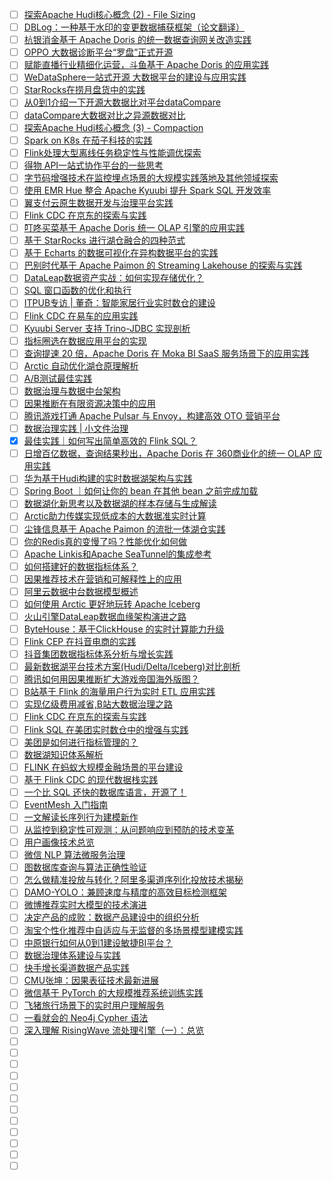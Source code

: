 - [ ] [探索Apache Hudi核心概念 (2) - File Sizing](https://mp.weixin.qq.com/s/co4f0_DiJ78JXvWzf5cAww)
- [ ] [DBLog：一种基于水印的变更数据捕获框架（论文翻译）](https://mp.weixin.qq.com/s/JyCpUaYA6Kkhqx79FmiR8g)
- [ ] [杭银消金基于 Apache Doris 的统一数据查询网关改造实践](https://mp.weixin.qq.com/s/Qvi-YWClwu6b4N27u2TMMg)
- [ ] [OPPO 大数据诊断平台“罗盘”正式开源](https://mp.weixin.qq.com/s/5dpXP6a9W-NyI2VYJjBGyA)
- [ ] [赋能直播行业精细化运营，斗鱼基于 Apache Doris 的应用实践](https://mp.weixin.qq.com/s/gXE9PmPTTlZN2V_YEz7uDg)
- [ ] [WeDataSphere一站式开源 大数据平台的建设与应用实践](https://mp.weixin.qq.com/s/fDZWj1z9uRbP_mQ0mEI4Yg)
- [ ] [StarRocks在捞月盘货中的实践](https://mp.weixin.qq.com/s/QdIGX5yCYlNeyaOnPXgsiA)
- [ ] [从0到1介绍一下开源大数据比对平台dataCompare](https://mp.weixin.qq.com/s/3KQdp1smgqwHfLGy1ASK_A)
- [ ] [dataCompare大数据对比之异源数据对比](https://mp.weixin.qq.com/s/b4HrK95PP_AZ1CXqcfXm6Q)
- [ ] [探索Apache Hudi核心概念 (3) - Compaction](https://mp.weixin.qq.com/s/C5Nttr9QPmgVNyQFAO4J_Q)
- [ ] [Spark on K8s 在茄子科技的实践](https://mp.weixin.qq.com/s/xXjfQtvSsWrxa8uq-ra-0g)
- [ ] [Flink处理大型离线任务稳定性与性能调优探索](https://mp.weixin.qq.com/s/5i6utVnZGbS1k4zzfExVXw)
- [ ] [得物 API一站式协作平台的一些思考](https://mp.weixin.qq.com/s/BcShPGyf2ekb1p88_rZ3uw)
- [ ] [字节码增强技术在监控埋点场景的大规模实践落地及其他领域探索](https://mp.weixin.qq.com/s/M4XPqtSzkaE2D2DJmf3y6Q)
- [ ] [使用 EMR Hue 整合 Apache Kyuubi 提升 Spark SQL 开发效率](https://mp.weixin.qq.com/s/F1lqeapQwJlsPPZzuBQ4ag)
- [ ] [翼支付云原生数据开发与治理平台实践](https://mp.weixin.qq.com/s/m21bmhN1yFxLF8t22zjIcA)
- [ ] [Flink CDC 在京东的探索与实践](https://mp.weixin.qq.com/s/rZq5gVLvix62wZ3RHq3ToA)
- [ ] [叮咚买菜基于 Apache Doris 统一 OLAP 引擎的应用实践](https://mp.weixin.qq.com/s/18bJgCJcjuTQ4JPbme4l9g)
- [ ] [基于 StarRocks 进行湖仓融合的四种范式](https://mp.weixin.qq.com/s/xLAK6JPEB1rBO6STbFmoXg)
- [ ] [基于 Echarts 的数据可视化在异构数据平台的实践](https://mp.weixin.qq.com/s/_KQ9mgJ_VsZQhhTSVBkaow)
- [ ] [巴别时代基于 Apache Paimon 的 Streaming Lakehouse 的探索与实践](https://mp.weixin.qq.com/s/NxYvXj5NHRJf1J8oFiFmfQ)
- [ ] [DataLeap数据资产实战：如何实现存储优化？](https://mp.weixin.qq.com/s/3PeYsOhnJRohuyOsGjq0jw)
- [ ] [SQL 窗口函数的优化和执行](https://mp.weixin.qq.com/s/HncuDEbaSUgMPVhedWA8oQ)
- [ ] [ITPUB专访 | 董奇：智能家居行业实时数仓的建设](https://mp.weixin.qq.com/s/1cWYLrT-K7KFa_A4eFvtNg)
- [ ] [Flink CDC 在易车的应用实践](https://mp.weixin.qq.com/s/8iYL1moNnxd5KlaMhNUPqg)
- [ ] [Kyuubi Server 支持 Trino-JDBC 实现剖析](https://mp.weixin.qq.com/s/OnAMTMzJiJ7lBfSOS9lLQQ)
- [ ] [指标圈选在数据应用平台的实现](https://mp.weixin.qq.com/s/XvYZFHNL-9kQS8fytLJx7w)
- [ ] [查询提速 20 倍，Apache Doris 在 Moka BI SaaS 服务场景下的应用实践](https://mp.weixin.qq.com/s/JCVSNxu3gwSopRODDrp3VQ)
- [ ] [Arctic 自动优化湖仓原理解析](https://mp.weixin.qq.com/s/clNC-T4N9uMo3dSFSOTl9w)
- [ ] [A/B测试最佳实践](https://mp.weixin.qq.com/s/eKraXBRkgFxmBLz47SCnzg)
- [ ] [数据治理与数据中台架构](https://mp.weixin.qq.com/s/lcJ-1p2CxlTNmgPuGLbV8g)
- [ ] [因果推断在有限资源决策中的应用](https://mp.weixin.qq.com/s/0CyLQyP5wlQNjBauJRB4fg)
- [ ] [腾讯游戏打通 Apache Pulsar 与 Envoy，构建高效 OTO 营销平台](https://mp.weixin.qq.com/s/PzHu2s311bVx-KqNyhDTDA)
- [ ] [数据治理实践 | 小文件治理](https://mp.weixin.qq.com/s/HDxAGhGIPvXF38wPiXZ7xg)
- [x] [最佳实践｜如何写出简单高效的 Flink SQL？](https://mp.weixin.qq.com/s/QlgQyh-sx4lMxdKo0rW-1g)
- [ ] [日增百亿数据，查询结果秒出，Apache Doris 在 360商业化的统一 OLAP 应用实践](https://mp.weixin.qq.com/s/6CdRyW1jR9G05lRYYPDXjw)
- [ ] [华为基于Hudi构建的实时数据湖架构与实践](https://mp.weixin.qq.com/s/lGW5yTzcn8UNduiGsYefyg)
- [ ] [Spring Boot ｜如何让你的 bean 在其他 bean 之前完成加载](https://mp.weixin.qq.com/s/Nxz2_829CQ17E-jWb3coqA)
- [ ] [数据湖化新思考以及数据湖的样本存储与生成解读](https://mp.weixin.qq.com/s/cK5fqYEj66oUeIenGnl3dw)
- [ ] [Arctic助力传媒实现低成本的大数据准实时计算](https://mp.weixin.qq.com/s/DO6pWBeNQkxrbUo-yZ7Trg)
- [ ] [尘锋信息基于 Apache Paimon 的流批一体湖仓实践](https://mp.weixin.qq.com/s/lbZ3VS317vSXec-nuw85eA)
- [ ] [你的Redis真的变慢了吗？性能优化如何做](https://mp.weixin.qq.com/s/nNEuYw0NlYGhuKKKKoWfcQ)
- [ ] [Apache Linkis和Apache SeaTunnel的集成参考](https://mp.weixin.qq.com/s/OXImj79OZKP-PIYp4cS7kw)
- [ ] [如何搭建好的数据指标体系？](https://mp.weixin.qq.com/s/ezX98-6Ttj260Q0wHYRbZg)
- [ ] [因果推荐技术在营销和可解释性上的应用](https://mp.weixin.qq.com/s/M9RSzYiDvJ8L2Ux2VmFFRw)
- [ ] [阿里云数据中台数据模型概述](https://mp.weixin.qq.com/s/CFxJpXBzrFI59EyuCl7Tqw)
- [ ] [如何使用 Arctic 更好地玩转 Apache Iceberg](https://mp.weixin.qq.com/s/Oe8uYzeKVAkPCmb15VAQBg)
- [ ] [火山引擎DataLeap数据血缘架构演进之路](https://mp.weixin.qq.com/s/G3WM5ejjzf2CCIuIVONJqQ)
- [ ] [ByteHouse：基于ClickHouse 的实时计算能力升级](https://mp.weixin.qq.com/s/EnUyN04jb4-oZBYyuIT5-g)
- [ ] [Flink CEP 在抖音电商的实践](https://mp.weixin.qq.com/s/uFKODh1_zTRzaVne-i6EPw)
- [ ] [抖音集团数据指标体系分析与增长实践](https://mp.weixin.qq.com/s/-oMACXr6lNTfYskbzPEnIA)
- [ ] [最新数据湖平台技术方案(Hudi/Delta/Iceberg)对比剖析](https://mp.weixin.qq.com/s/Mfta3VdoVpvCb1LlUEeCZw)
- [ ] [腾讯如何用因果推断扩大游戏帝国海外版图？](https://mp.weixin.qq.com/s/iP8yk5TGx-L3tNS6bGkpBg)
- [ ] [B站基于 Flink 的海量用户行为实时 ETL 应用实践](https://mp.weixin.qq.com/s/2OFuyxWN9vyYnpYjmoBbDA)
- [ ] [实现亿级费用减省,B站大数据治理之路](https://mp.weixin.qq.com/s/cODywSfWOX-CiwW8qEFCyA)
- [ ] [Flink CDC 在京东的探索与实践](https://mp.weixin.qq.com/s/rZq5gVLvix62wZ3RHq3ToA)
- [ ] [Flink SQL 在美团实时数仓中的增强与实践](https://mp.weixin.qq.com/s/Y2ek0_Y8DzsDfaEknHH1jA)
- [ ] [美团是如何进行指标管理的？](https://mp.weixin.qq.com/s/b4pxE1dbyb8IUGT53fn0AQ)
- [ ] [数据湖知识体系解析](https://mp.weixin.qq.com/s/_54uY6fg6hyFffApVnwGIw)
- [ ] [FLINK 在蚂蚁大规模金融场景的平台建设](https://mp.weixin.qq.com/s/vAOmjw0DsQsQNk9C6BsQdg)
- [ ] [基于 Flink CDC 的现代数据栈实践](https://mp.weixin.qq.com/s/ycsuL5BZkCxHIC4YIS4hEw)
- [ ] [一个比 SQL 还快的数据库语言，开源了！](https://mp.weixin.qq.com/s/wqryRsjt1m6_6nakCG_tlg)
- [ ] [EventMesh 入门指南](https://mp.weixin.qq.com/s/pciIqdRNvI3x5qu8p24_Hw)
- [ ] [一文解读长序列行为建模新作](https://mp.weixin.qq.com/s/6cDLoOBkYDTH9p7IZa0rtg)
- [ ] [从监控到稳定性可观测：从问题响应到预防的技术变革](https://mp.weixin.qq.com/s/nF9WF9vERzlRxfsez_jdCQ)
- [ ] [用户画像技术总览](https://mp.weixin.qq.com/s/S_5BzHNnGwQOgyJP3QwMhw)
- [ ] [微信 NLP 算法微服务治理](https://mp.weixin.qq.com/s/67Rv-OHb3BTa_ekXYDqaQw)
- [ ] [图数据库查询与算法正确性验证](https://mp.weixin.qq.com/s/y53fHS8pQfRfW7gcHFO4JA)
- [ ] [怎么做精准投放与转化？阿里多渠道序列化投放技术揭秘](https://mp.weixin.qq.com/s/wGCYFVPgnpIJDyyT2NcEuA)
- [ ] [DAMO-YOLO：兼顾速度与精度的高效目标检测框架](https://mp.weixin.qq.com/s/PaLAkd7oC1RKVicT6OugYw)
- [ ] [微博推荐实时大模型的技术演进](https://mp.weixin.qq.com/s/wRi0YJLpru5M1My0H2Ww0w)
- [ ] [决定产品的成败：数据产品建设中的组织分析](https://mp.weixin.qq.com/s/5bELFJioiTmeJMxsm0Zy4w)
- [ ] [淘宝个性化推荐中自适应与无监督的多场景模型建模实践](https://mp.weixin.qq.com/s/KX2gmEUme4Iy1PCR9PTrYg)
- [ ] [中原银行如何从0到1建设敏捷BI平台？](https://mp.weixin.qq.com/s/xabtNSpUOBndJx8Mp9Gqzg)
- [ ] [数据治理体系建设与实践](https://mp.weixin.qq.com/s/FNr-n7AfP2x81TRxzAu31A)
- [ ] [快手增长渠道数据产品实践](https://mp.weixin.qq.com/s/tvjnM0ZcodmdyklRLAlxRw)
- [ ] [CMU张坤：因果表征技术最新进展](https://mp.weixin.qq.com/s/taslbt6fa-kbWZwJEe7Liw)
- [ ] [微信基于 PyTorch 的大规模推荐系统训练实践](https://mp.weixin.qq.com/s/CH-L-RfvHtGEj06_z-8xXQ)
- [ ] [飞猪旅行场景下的实时用户理解服务](https://mp.weixin.qq.com/s/CFmp_FTHbf5l2ohUokTGgw)
- [ ] [一看就会的 Neo4j Cypher 语法](https://mp.weixin.qq.com/s/mGgCYWx6WF9FJLRqfOUsEg)
- [ ] [深入理解 RisingWave 流处理引擎（一）：总览](https://mp.weixin.qq.com/s/U-Yw5JnUwvfwHuQLiDZoBQ)
- [ ] []()
- [ ] []()
- [ ] []()
- [ ] []()
- [ ] []()
- [ ] []()
- [ ] []()
- [ ] []()
- [ ] []()
- [ ] []()
- [ ] []()
- [ ] []()
